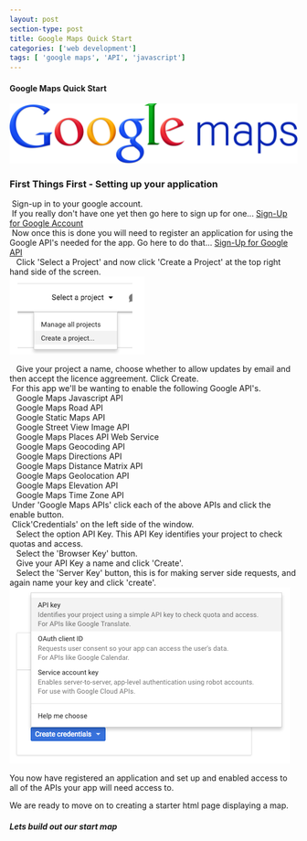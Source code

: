 ```yaml
---
layout: post
section-type: post
title: Google Maps Quick Start
categories: ['web development']
tags: [ 'google maps', 'API', 'javascript']
---
```



#### Google Maps Quick Start

![Google Maps](/img/Google_maps_logo.png "Google Maps")

### First Things First - Setting up your application

&nbsp;Sign-up in to your google account.  
&nbsp;If you really don't have one yet then go here to sign up for one... [Sign-Up for Google Account](https://accounts.google.com)    
&nbsp;Now once this is done you will need to register an application for using the Google API's needed for the app. Go here to do that... [Sign-Up for Google API](https://console.developers.google.com)  
&nbsp;&nbsp;&nbsp;Click 'Select a Project' and now click 'Create a Project' at the top right hand side of the screen.  
![Create a Project](/img/create_google_project.png "Create a Project")  

&nbsp;&nbsp;&nbsp;Give your project a name, choose whether to allow updates by email and then accept the licence aggreement. Click Create.  
&nbsp;For this app we'll be wanting to enable the following Google API's.  
&nbsp;&nbsp;&nbsp;Google Maps Javascript API  
&nbsp;&nbsp;&nbsp;Google Maps Road API  
&nbsp;&nbsp;&nbsp;Google Static Maps API  
&nbsp;&nbsp;&nbsp;Google Street View Image API  
&nbsp;&nbsp;&nbsp;Google Maps Places API Web Service  
&nbsp;&nbsp;&nbsp;Google Maps Geocoding API  
&nbsp;&nbsp;&nbsp;Google Maps Directions API  
&nbsp;&nbsp;&nbsp;Google Maps Distance Matrix API  
&nbsp;&nbsp;&nbsp;Google Maps Geolocation API  
&nbsp;&nbsp;&nbsp;Google Maps Elevation API  
&nbsp;&nbsp;&nbsp;Google Maps Time Zone API  
&nbsp;Under 'Google Maps APIs' click each of the above APIs and click the enable button.  
&nbsp;Click'Credentials' on the left side of the window.  
&nbsp;&nbsp;&nbsp;Select the option API Key.  This API Key identifies your project to check quotas and access.  
&nbsp;&nbsp;&nbsp;Select the 'Browser Key' button.  
&nbsp;&nbsp;&nbsp;Give your API Key a name and click 'Create'.  
&nbsp;&nbsp;&nbsp;Select the 'Server Key' button, this is for making server side requests, and again name your key and click 'create'.  
![Create API Keys](/img/APIKeys.png "Create API Keys")

You now have registered an application and set up and enabled access to all of the APIs your app will need access to.  

We are ready to move on to creating a starter html page displaying a map.  


##### Lets build out our start map







